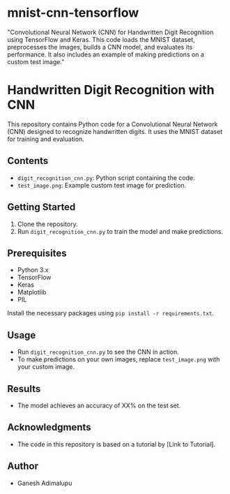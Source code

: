 # mnist-cnn-tensorflow
"Convolutional Neural Network (CNN) for Handwritten Digit Recognition using TensorFlow and Keras. This code loads the MNIST dataset, preprocesses the images, builds a CNN model, and evaluates its performance. It also includes an example of making predictions on a custom test image."

# Handwritten Digit Recognition with CNN

This repository contains Python code for a Convolutional Neural Network (CNN) designed to recognize handwritten digits. It uses the MNIST dataset for training and evaluation.

## Contents

- `digit_recognition_cnn.py`: Python script containing the code.
- `test_image.png`: Example custom test image for prediction.

## Getting Started

1. Clone the repository.
2. Run `digit_recognition_cnn.py` to train the model and make predictions.

## Prerequisites

- Python 3.x
- TensorFlow
- Keras
- Matplotlib
- PIL

Install the necessary packages using `pip install -r requirements.txt`.

## Usage

- Run `digit_recognition_cnn.py` to see the CNN in action.
- To make predictions on your own images, replace `test_image.png` with your custom image.

## Results

- The model achieves an accuracy of XX% on the test set.

## Acknowledgments

- The code in this repository is based on a tutorial by [Link to Tutorial].

## Author

- Ganesh Adimalupu

